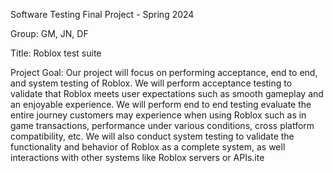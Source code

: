 Software Testing Final Project - Spring 2024

Group: GM, JN, DF <br>

Title: Roblox test suite <br>

Project Goal: Our project will focus on performing acceptance, end to end, and system testing of Roblox. 
We will perform acceptance testing to validate that Roblox meets user expectations such as smooth gameplay and 
an enjoyable experience. We will perform end to end testing evaluate the entire journey customers may experience
when using Roblox such as in game transactions, performance under various conditions, cross platform compatibility, 
etc. We will also conduct system testing to  validate the functionality and behavior of Roblox as a complete system, 
as well interactions with other systems like Roblox servers or APIs.ite <br>




